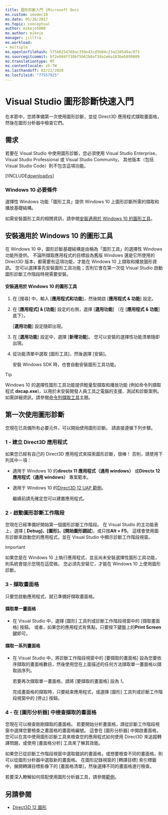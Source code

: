 ```yaml
---
title: 圖形診斷入門 |Microsoft Docs
ms.custom: seodec18
ms.date: 05/26/2017
ms.topic: conceptual
author: mikejo5000
ms.author: mikejo
manager: jillfra
ms.workload:
- multiple
ms.openlocfilehash: 575b0254768ac359e43cd5b04c23a220549ac973
ms.sourcegitcommit: bf2e9d4ff38bf5b62b8af3da1e6a183beb899809
ms.translationtype: MT
ms.contentlocale: zh-TW
ms.lasthandoff: 02/22/2020
ms.locfileid: "77557925"
---
```

# <a name="getting-started-with-visual-studio-graphics-diagnostics"></a>Visual Studio 圖形診斷快速入門
在本節中，您將準備第一次使用圖形診斷，並從 Direct3D 應用程式擷取畫面格，然後在圖形分析器中檢查它們。

## <a name="requirements"></a>需求
 若要在 Visual Studio 中使用圖形診斷，您必須使用 Visual Studio Enterprise、Visual Studio Professional 或 Visual Studio Community。  其他版本（包括 Visual Studio Code）則不包含這項功能。

 [!INCLUDE[downloadvs](../includes/downloadvs_md.md)]

### <a name="windows-10-prerequisites"></a>Windows 10 必要條件
 選擇性 Windows 功能「圖形工具」提供 Windows 10 上圖形診斷所需的擷取和播放基礎結構。

 如需安裝圖形工具的相關資訊，請參閱[安裝適用於 Windows 10 的圖形工具](#InstallGraphicsTools)。

## <a name="InstallGraphicsTools"></a> 安裝適用於 Windows 10 的圖形工具
 在 Windows 10 中，圖形診斷基礎結構是由稱為「圖形工具」的選擇性 Windows 功能所提供。 不論所擷取應用程式的目標設為舊版 Windows 還是它所使用的 Direct3D 版本，都需要有這項功能，才能在 Windows 10 上擷取和播放圖形資訊。 您可以選擇事先安裝圖形工具功能；否則它會在第一次從 Visual Studio 啟動圖形診斷工作階段時視需要安裝。

#### <a name="to-install-graphics-tools-for-windows-10"></a>安裝適用於 Windows 10 的圖形工具

1. 在 [搜尋] 中，輸入 [**應用程式和功能**]，然後開啟 [**應用程式 & 功能**] 設定。

2. 在 [**應用程式] & [功能**] 設定的右側，選擇 [**選用功能**] （在 [**應用程式 & 功能**] 底下）。

   [**選用功能**] 設定隨即出現。

3. 在 [**選用功能**] 設定中，選擇 [**新增功能**]。 您可以安裝的選擇性功能清單隨即出現。

4. 從功能清單中選取 [圖形工具]，然後選擇 [安裝]。

   安裝 Windows SDK 時，也會自動安裝圖形工具功能。

> [!TIP]
> Windows 10 的選擇性圖形工具功能提供輕量型擷取和播放功能 (例如命令列擷取程式 **dxcap.exe**)，以用於未安裝開發人員工具之電腦的支援、測試和診斷案例。 如需詳細資訊，請參閱[命令列擷取工具](command-line-capture-tool.md)主題。

## <a name="using-graphics-diagnostics-for-the-first-time"></a>第一次使用圖形診斷
 您現在已具備所有必要元件，可以開始使用圖形診斷。 請直接遵循下列步驟。

### <a name="1---create-a-direct3d-app"></a>1 - 建立 Direct3D 應用程式
 如果您已經有自己的 Direct3D 應用程式來探索圖形診斷，很棒！ 否則，請使用下列其中一項：

- 適用于 Windows 10 的**directx 11 應用程式（通用 windows）** 或**Directx 12 應用程式（通用 windows）** 專案範本。
- 適用于 Windows 10 的[Direct3D 12 UAP 範例](https://code.msdn.microsoft.com/Direct3D-12-UAP-Sample-ecb1779f)。

  繼續前請先確定您可以建置應用程式。

### <a name="2---start-a-graphics-diagnostics-session"></a>2 - 啟動圖形診斷工作階段
 您現在已經準備好開始第一個圖形診斷工作階段。 在 Visual Studio 的主功能表上，選擇 [ **Debug]、[圖形]、[開始圖形調試**]，或只按**Alt + F5**。 這樣會使用圖形診斷來啟動您的應用程式，並在 Visual Studio 中顯示診斷工作階段視窗。

> [!IMPORTANT]
> 如果您是在 Windows 10 上執行應用程式，並且尚未安裝選擇性圖形工具功能，則系統會提示您現在這麼做。 您必須先安裝它，才能在 Windows 10 上使用圖形診斷。

### <a name="3---capture-frames"></a>3 - 擷取畫面格
 只要您啟動應用程式，就已準備好擷取畫面格。

#### <a name="to-capture-single-frames"></a>擷取單一畫面格

- 在 Visual Studio 中，選擇 [圖形] 工具列或診斷工作階段視窗中的 [擷取畫面格] 按鈕。 或者，如果您的應用程式有焦點，只要按下鍵盤上的**Print Screen**鍵即可。

#### <a name="to-capture-a-sequence-of-frames"></a>擷取一系列畫面格

- 在 Visual Studio 中，將診斷工作階段視窗中的 [要擷取的畫面格] 設為您要依序擷取的畫面格數目，然後使用您在上面描述的任何方法擷取單一畫面格以擷取該序列。

   若要再次擷取單一畫面格，請將 [要擷取的畫面格] 設為 *1*。

  完成畫面格的擷取時，只要結束應用程式，或選擇 [圖形] 工具列或診斷工作階段視窗中的 [停止] 按鈕。

### <a name="4---examine-captured-frames-in-the-graphics-analyzer"></a>4 - 在 [圖形分析器] 中檢查擷取的畫面格
 您現在可以檢查剛剛擷取的畫面格。 若要開始分析畫面格，請從診斷工作階段視窗中選擇您要檢查之畫面格的畫面格編號。 這會在 [圖形分析器] 中開啟畫面格，您可以在其中使用圖形診斷工具來檢查您的應用程式如何使用 Direct3D 來追蹤轉譯問題，或使用 [畫面格分析] 工具來了解其效能。

 如果您已從診斷工作階段視窗中選取錯誤的畫面格，或想要檢查不同的畫面格，則可以從圖形分析器中選取新的畫面格。 在圖形記錄視窗的 [轉譯目標] 索引標籤中，展開轉譯目標影像下的 [畫面格清單]，然後選擇不同的畫面格進行檢查。

 若要深入瞭解如何搭配使用圖形分析器工具，請參閱[範例](graphics-diagnostics-examples.md)。

## <a name="see-also"></a>另請參閱
- [Direct3D 12 圖形](/windows/desktop/direct3d12/direct3d-12-graphics)